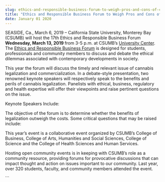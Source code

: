 ```yaml
---
slug: ethics-and-responsible-business-forum-to-weigh-pros-and-cons-of-cannabis-legalization
title: "Ethics and Responsible Business Forum to Weigh Pros and Cons of Cannabis Legalization"
date: January 01 2020
---
```


 
<p>
  SEASIDE, Ca., March 6, 2019 – California State University, Monterey Bay
  (CSUMB) will host the 17th Ethics and Responsible Business Forum
  <b>Wednesday, March 13, 2019 </b>from 3-5 p.m. at CSUMB’s
  <a href="https://csumb.edu/directory/buildings/university-center"
    >University Center</a
  >. The
  <a
    href="https://csumb.edu/business/events/17th-annual-ethics-and-responsible-business-forum"
    >Ethics and Responsible Business Forum</a
  >
  is designed for students, professionals and community members to discuss and
  debate the ethical dilemmas associated with contemporary developments in
  society.
</p>
<p>
  This year the forum will discuss the timely and relevant issue of cannabis
  legalization and commercialization. In a debate-style presentation, two
  renowned keynote speakers will respectively speak to the benefits and perils
  of cannabis legalization. Panelists with ethical, business, regulatory and
  health expertise will offer their viewpoints and raise pertinent questions on
  the issue.
</p>
<p>Keynote Speakers Include:</p>
<p>
  The objective of the forum is to determine whether the benefits of
  legalization outweigh the costs. Some critical questions that may be raised
  include:
</p>
<p>
  This year’s event is a collaborative event organized by CSUMB’s College of
  Business, College of Arts, Humanities and Social Sciences, College of Science
  and the College of Health Sciences and Human Services.<b></b>
</p>
<p>
  Hosting open community events is in keeping with CSUMB’s role as a community
  resource, providing forums for provocative discussions that can impact thought
  and action on issues important to our community. Last year, over 320 students,
  faculty, and community members attended the event.
</p>
```
